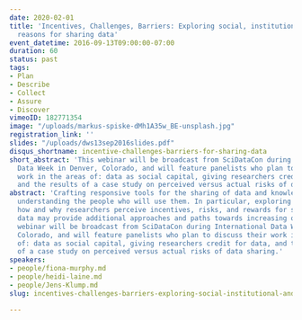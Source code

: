 ```yaml
---
date: 2020-02-01
title: 'Incentives, Challenges, Barriers: Exploring social, institutional and economic
  reasons for sharing data'
event_datetime: 2016-09-13T09:00:00-07:00
duration: 60
status: past
tags:
- Plan
- Describe
- Collect
- Assure
- Discover
vimeoID: 182771354
image: "/uploads/markus-spiske-dMh1A35w_BE-unsplash.jpg"
registration_link: ''
slides: "/uploads/dws13sep2016slides.pdf"
disqus_shortname: incentive-challenges-barriers-for-sharing-data
short_abstract: 'This webinar will be broadcast from SciDataCon during International
  Data Week in Denver, Colorado, and will feature panelists who plan to discuss their
  work in the areas of: data as social capital, giving researchers credit for data,
  and the results of a case study on perceived versus actual risks of data sharing.'
abstract: 'Crafting responsive tools for the sharing of data and knowledge requires
  understanding the people who will use them. In particular, exploring and studying
  how and why researchers perceive incentives, risks, and rewards for sharing research
  data may provide additional approaches and paths towards increasing openness. This
  webinar will be broadcast from SciDataCon during International Data Week in Denver,
  Colorado, and will feature panelists who plan to discuss their work in the areas
  of: data as social capital, giving researchers credit for data, and the results
  of a case study on perceived versus actual risks of data sharing.'
speakers:
- people/fiona-murphy.md
- people/heidi-laine.md
- people/Jens-Klump.md
slug: incentives-challenges-barriers-exploring-social-institutional-and-economic-reasons-sharing

---
```

